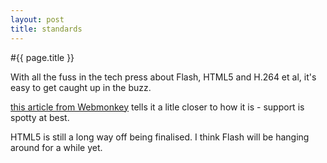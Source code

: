 ```yaml
---
layout: post
title: standards
---
```


#{{ page.title }}

With all the fuss in the tech press about Flash, HTML5 and H.264 et al, it's easy to get caught up in the buzz.

[this article from Webmonkey](http://www.webmonkey.com/2010/05/embed-videos-in-your-web-pages-using-html5/) tells it a litle closer to how it is - support is spotty at best.

HTML5 is still a long way off being finalised. I think Flash will be hanging around for a while yet.